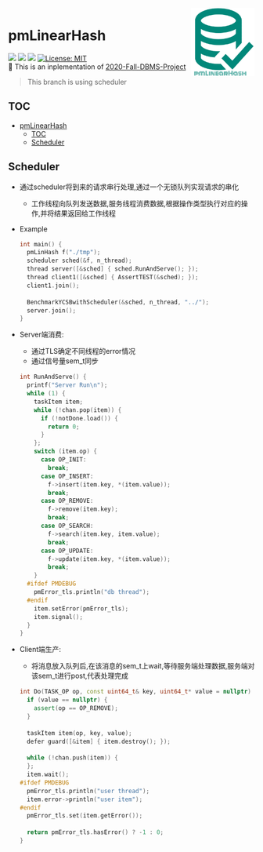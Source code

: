 <img align="right" src="./static/db_logo.png" width=130px/>

# pmLinearHash
![](https://img.shields.io/badge/pmLinearHash-v0.1-519dd9.svg) ![](https://img.shields.io/badge/platform-linux-lightgray.svg) ![](https://img.shields.io/badge/c++-std=c++11-blue.svg) [![License: MIT](https://img.shields.io/badge/License-MIT-yellow.svg)](https://opensource.org/licenses/MIT)  
:rocket: This is an inplementation of [2020-Fall-DBMS-Project](https://github.com/ZhangJiaQiao/2020-Fall-DBMS-Project)  
> This branch is using scheduler

## TOC
<!-- TOC -->

- [pmLinearHash](#pmlinearhash)
  - [TOC](#toc)
  - [Scheduler](#scheduler)

<!-- /TOC -->
## Scheduler
- 通过scheduler将到来的请求串行处理,通过一个无锁队列实现请求的串化
  - 工作线程向队列发送数据,服务线程消费数据,根据操作类型执行对应的操作,并将结果返回给工作线程
- Example

  ```cpp
  int main() {
    pmLinHash f("./tmp");
    scheduler sched(&f, n_thread);
    thread server([&sched] { sched.RunAndServe(); });
    thread client1([&sched] { AssertTEST(&sched); });
    client1.join();

    BenchmarkYCSBwithScheduler(&sched, n_thread, "../");
    server.join();
  }
  ```
- Server端消费:
  - 通过TLS确定不同线程的error情况
  - 通过信号量sem_t同步
  ```cpp
  int RunAndServe() {
    printf("Server Run\n");
    while (1) {
      taskItem item;
      while (!chan.pop(item)) {
        if (!notDone.load()) {
          return 0;
        }
      };
      switch (item.op) {
        case OP_INIT:
          break;
        case OP_INSERT:
          f->insert(item.key, *(item.value));
          break;
        case OP_REMOVE:
          f->remove(item.key);
          break;
        case OP_SEARCH:
          f->search(item.key, item.value);
          break;
        case OP_UPDATE:
          f->update(item.key, *(item.value));
          break;
      }
    #ifdef PMDEBUG
      pmError_tls.println("db thread");
    #endif
      item.setError(pmError_tls);
      item.signal();
    }
  }
  ```
- Client端生产:
  - 将消息放入队列后,在该消息的sem_t上wait,等待服务端处理数据,服务端对该sem_t进行post,代表处理完成
  ```cpp
  int Do(TASK_OP op, const uint64_t& key, uint64_t* value = nullptr) {
    if (value == nullptr) {
      assert(op == OP_REMOVE);
    }

    taskItem item(op, key, value);
    defer guard([&item] { item.destroy(); });

    while (!chan.push(item)) {
    };
    item.wait();
  #ifdef PMDEBUG
    pmError_tls.println("user thread");
    item.error->println("user item");
  #endif
    pmError_tls.set(item.getError());

    return pmError_tls.hasError() ? -1 : 0;
  }
  ```
